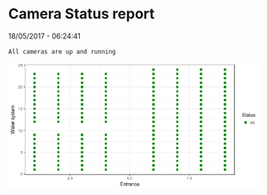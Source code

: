 Camera Status report
================
18/05/2017 - 06:24:41

    All cameras are up and running

![](camreport_files/figure-markdown_github/unnamed-chunk-2-1.png)
